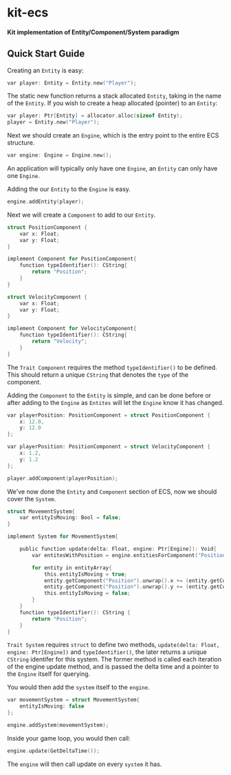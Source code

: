kit-ecs
======
#### Kit implementation of Entity/Component/System paradigm

Quick Start Guide
------

Creating an `Entity` is easy:
```c
var player: Entity = Entity.new("Player");
```
The static new function returns a stack allocated `Entity`, taking in the name of the `Entity`. If you wish to create a heap allocated (pointer) to an `Entity`:
```c
var player: Ptr[Entity] = allocator.alloc(sizeof Entity);
player = Entity.new("Player");
```
Next we should create an `Engine`, which is the entry point to the entire ECS structure.
```c
var engine: Engine = Engine.new();
```
An application will typically only have one `Engine`, an `Entity` can only have one `Engine`.

Adding the our `Entity` to the `Engine` is easy.
```c
engine.addEntity(player);
```
Next we will create a `Component` to add to our `Entity`. 
```c
struct PositionComponent {
    var x: Float;
    var y: Float;
}

implement Component for PositionComponent{
    function typeIdentifier(): CString{
        return "Position";
    }
}

struct VelocityComponent {
    var x: Float;
    var y: Float;
}

implement Component for VelocityComponent{
    function typeIdentifier(): CString{
        return "Velocity";
    }
}
```

The `Trait Component` requires the method `typeIdentifier()` to be defined. This should return a unique `CString` that denotes the `type` of the component. 

Adding the `Component` to the `Entity` is simple, and can be done before or after adding to the `Engine` as `Entites` will let the `Engine` know it has changed.

```c
var playerPosition: PositionComponent = struct PositionComponent {
    x: 12.0,
    y: 12.0
};

var playerPosition: PositionComponent = struct VelocityComponent {
    x: 1.2,
    y: 1.2
};

player.addComponent(playerPosition);
```
We've now done the `Entity` and `Component` section of ECS, now we should cover the `System`.
```c
struct MovementSystem{
    var entityIsMoving: Bool = false;
}

implement System for MovementSystem{

    public function update(delta: Float, engine: Ptr[Engine]): Void{
        var entitesWithPosition = engine.entitiesForComponent("Position");

        for entity in entityArray{
            this.entityIsMoving = true;
            entity.getComponent("Position").unwrap().x += (entity.getComponent("Velocity").unwrap.x * delta);
            entity.getComponent("Position").unwrap().y += (entity.getComponent("Velocity").unwrap.y * delta);
            this.entityIsMoving = false;
        }
    }
    function typeIdentifier(): CString {
        return "Position";
    }
}
```
`Trait System` requires `struct` to define two methods, `update(delta: Float, engine: Ptr[Engine])` and `typeIdentifier()`, the later returns a unique `CString` identifer for this system. The former method is called each iteration of the engine update method, and is passed the delta time and a pointer to the `Engine` itself for querying.

You would then add the `system` itself to the `engine`.
```c
var movementSystem = struct MovementSystem{
    entityIsMoving: false
};

engine.addSystem(movementSystem);
```

Inside your game loop, you would then call:
```c
engine.update(GetDeltaTime());
```
The `engine` will then call update on every `system` it has.